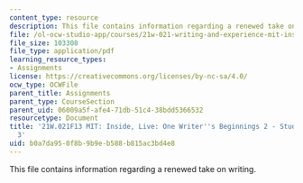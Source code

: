 ```yaml
---
content_type: resource
description: This file contains information regarding a renewed take on writing.
file: /ol-ocw-studio-app/courses/21w-021-writing-and-experience-mit-inside-live-fall-2013/b0a7da950f8b9b9eb588b815ac3bd4e8_MIT21W_021F13_RenewTake.pdf
file_size: 103308
file_type: application/pdf
learning_resource_types:
- Assignments
license: https://creativecommons.org/licenses/by-nc-sa/4.0/
ocw_type: OCWFile
parent_title: Assignments
parent_type: CourseSection
parent_uid: 06009a5f-afe4-71db-51c4-38bdd5366532
resourcetype: Document
title: '21W.021F13 MIT: Inside, Live: One Writer''s Beginnings 2 - Student Example
  3'
uid: b0a7da95-0f8b-9b9e-b588-b815ac3bd4e8
---
```

This file contains information regarding a renewed take on writing.